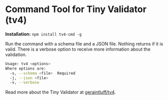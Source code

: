 # Command Tool for Tiny Validator (tv4)

__Installation:__ `npm install tv4-cmd -g`

Run the command with a schema file and a JSON file. Nothing returns if it is valid. There is a verbose option to receive more information about the validation.

```sh
Usage: tv4 <options>
Where options are:
  -s, --schema <file>  Required
  -j, --json <file>
  -v, --verbose
```

Read more about the Tiny Validator at [geraintluff/tv4](https://github.com/geraintluff/tv4).

